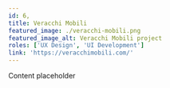 ```yaml
---
id: 6,
title: Veracchi Mobili
featured_image: ./veracchi-mobili.png
featured_image_alt: Veracchi Mobili project
roles: ['UX Design', 'UI Development']
link: 'https://veracchimobili.com/'
---
```


Content placeholder
